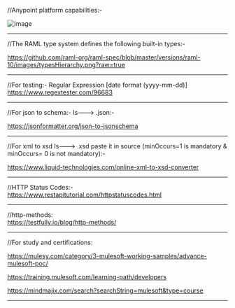 //Anypoint platform capabilities:-

![image](https://github.com/bharatchim17/My-MuleSoft-Notes/assets/147084212/3c220dbf-93a4-4791-b7a6-aea00f4cb8f7)

--------------------------------------------------------------------------------------
//The RAML type system defines the following built-in types:-

https://github.com/raml-org/raml-spec/blob/master/versions/raml-10/images/typesHierarchy.png?raw=true

-------------------------------------------------------------------------------------
//For testing:- Regular Expression [date format (yyyy-mm-dd)]
https://www.regextester.com/96683

--------------------------------------------------------------------------------------
//For json to schema:-
Is---> .json:-
 
https://jsonformatter.org/json-to-jsonschema

--------------------------------------------------------------------------------------
//For xml to xsd Is---> .xsd paste it in source (minOccurs=1 is mandatory & minOccurs= 0 is not mandatory):- 

https://www.liquid-technologies.com/online-xml-to-xsd-converter

--------------------------------------------------------------------------------------
//HTTP Status Codes:-
https://www.restapitutorial.com/httpstatuscodes.html

----------------------------------------------------------------------------------
//http-methods:  
https://testfully.io/blog/http-methods/

------------------------------------------------------------------------------------
//For study and certifications:

https://mulesy.com/category/3-mulesoft-working-samples/advance-mulesoft-poc/

https://training.mulesoft.com/learning-path/developers

https://mindmajix.com/search?searchString=mulesoft&type=course

-----------------------------------------------------------------------------------
